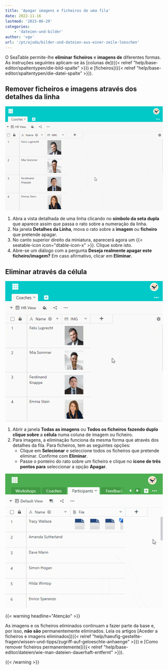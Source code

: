```yaml
---
title: 'Apagar imagens e ficheiros de uma fila'
date: 2022-11-16
lastmod: '2023-06-29'
categories:
    - 'dateien-und-bilder'
author: 'vge'
url: '/pt/ajuda/bilder-und-dateien-aus-einer-zeile-loeschen'
---
```


O SeaTable permite-lhe **eliminar** **ficheiros** e **imagens de** diferentes formas. As instruções seguintes aplicam-se às [colunas de]({{< relref "help/base-editor/spaltentypen/die-bild-spalte" >}}) e [ficheiros]({{< relref "help/base-editor/spaltentypen/die-datei-spalte" >}}).

## Remover ficheiros e imagens através dos detalhes da linha

![Como remover anexos através dos detalhes da linha.](images/Wie-man-Anhaenge-dauerhaft-entfernt_Bild-Spalte.gif)

1. Abra a vista detalhada de uma linha clicando no **símbolo da seta dupla** que aparece assim que passa o rato sobre a numeração da linha.
2. Na janela **Detalhes da Linha**, mova o rato sobre a **imagem** ou **ficheiro** que pretende apagar.
3. No canto superior direito da miniatura, aparecerá agora um {{< seatable-icon icon="dtable-icon-x" >}}. Clique sobre isto.
4. Abre-se um diálogo com a pergunta **Deseja realmente apagar este ficheiro/imagem?** Em caso afirmativo, clicar em **Eliminar**.

## Eliminar através da célula

![Eliminar ficheiros através da célula.](images/loeschen-ueber-die-zelle-2.gif)

1. Abrir a janela **Todas as imagens** ou **Todos os ficheiros** **fazendo duplo clique sobre** a **célula** numa coluna de imagem ou ficheiro.
2. Para imagens, a eliminação funciona da mesma forma que através dos detalhes da fila. Para ficheiros, tem as seguintes opções:
    - Clique em **Selecionar** e seleccione todos os ficheiros que pretende eliminar. Confirme com **Eliminar**.
    - Passe o ponteiro do rato sobre um ficheiro e clique no **ícone de três pontos para** seleccionar a opção **Apagar**.

![Eliminar anexos.](images/Loeschen-von-Anhaengen.gif)

{{< warning  headline="Atenção" >}}

As imagens e os ficheiros eliminados continuam a fazer parte da base e, por isso, **não são** permanentemente eliminados. Leia os artigos [Aceder a ficheiros e imagens eliminados]({{< relref "help/haeufig-gestellte-fragen/wissen-und-tipps/zugriff-auf-geloeschte-anhaenge" >}}) e [Como remover ficheiros permanentemente]({{< relref "help/base-editor/dateien/wie-man-dateien-dauerhaft-entfernt" >}}).

{{< /warning >}}
